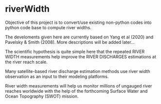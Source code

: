 # riverWidth
Objective of this project is to convert/use existing non-python codes into python code base to compute river widths. 

The develoments given here are currently based on Yang et al (2020) and Pavelsky & Smith (2008). More descriptions will be added later...

The scientific hypothesis is quite simple here that the repeated RIVER WIDTH measurements help improve the RIVER DISCHARGES estimations at the river reach scale.

Many satellite-based river discharge estimation methods use river width observation as an input to their modeling platforms.

River width measurements will help us monitor millions of ungauged river reaches worldwide with the help of the forthcoming Surface Water and Ocean Topography (SWOT) mission.
